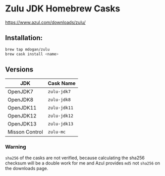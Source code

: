 # Zulu JDK Homebrew Casks

https://www.azul.com/downloads/zulu/

## Installation:

```bash
brew tap mdogan/zulu
brew cask install <name>
```

## Versions

| JDK | Cask Name |
|--|--|
| OpenJDK7 | `zulu-jdk7` |
| OpenJDK8 | `zulu-jdk8` |
| OpenJDK11 | `zulu-jdk11` |
| OpenJDK12 | `zulu-jdk12` |
| OpenJDK13 | `zulu-jdk13` |
| Misson Control | `zulu-mc` |


### Warning

`sha256` of the casks are not verified, because calculating the sha256 checksum will be a double
work for me and Azul provides `md5` not `sha256` on the downloads page.
